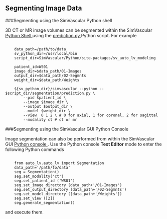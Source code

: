 ## Segmenting Image Data ##

###Segmenting using the SimVascular Python shell

3D CT or MR image volumes can be segmented within the SimVascular
<a href='http://simvascular.github.io/docsPythonInterface.html#python_shell'> Python Shell </a> using the
<a href="https://github.com/SimVascular/SimVascular/blob/master/Python/site-packages/sv_auto_lv_modeling/segmentation/prediction.py">
prediction.py </a> Python script. For example

<pre><code class='language-shell' lang='shell'>
    data_path=/path/to/data
    sv_python_dir=/usr/local/bin
    script_dir=SimVascular/Python/site-packages/sv_auto_lv_modeling

    patient_id=WS01
    image_dir=$data_path/01-Images
    output_dir=$data_path/02-Segmnts
    weight_dir=$data_path/Weights

    ${sv_python_dir}/simvascular --python -- $script_dir/segmentation/prediction.py \
        --pid $patient_id \
        --image $image_dir \
        --output $output_dir \
        --model $weight_dir \
        --view  0 1 2 \ # 0 for axial, 1 for coronal, 2 for sagittal
        --modality ct # ct or mr
</code></pre>


###Segmenting using the SimVascular GUI Python Console

Image segmentation can also be performed from within the SimVascular GUI
<a href='http://simvascular.github.io/docsPythonInterface.html#console'> Python console </a>.
Use the Python console <strong>Text Editor</strong> mode to enter the following Python commands 

<pre><code class='language-python' lang='python'>
    from auto_lv.auto_lv import Segmentation
    data_path='/path/to/data'
    seg = Segmentation()
    seg.set_modality('ct')
    seg.set_patient_id ('WS01')
    seg.set_image_directory (data_path+'/01-Images')
    seg.set_output_directory (data_path+'/02-Segmnts')
    seg.set_model_directory ([data_path+'/Weights'])
    seg.set_view ([2])
    seg.generate_segmentation()
</code></pre>

and execute them.


